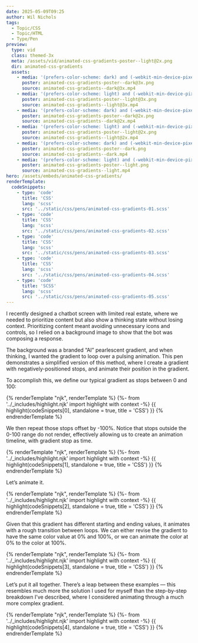 ```yaml
---
date: 2025-05-09T09:25
author: Wil Nichols
tags:
  - Topic/CSS
  - Topic/HTML
  - Type/Pen
preview: 
  type: vid
  class: themed-3x
  meta: /assets/vid/animated-css-gradients-poster--light@2x.png
  dir: animated-css-gradients
  assets:
    - media: '(prefers-color-scheme: dark) and (-webkit-min-device-pixel-ratio: 3) and (min-resolution: 180dpi)'
      poster: animated-css-gradients-poster--dark@3x.png
      source: animated-css-gradients--dark@3x.mp4
    - media: '(prefers-color-scheme: light) and (-webkit-min-device-pixel-ratio: 3) and (min-resolution: 180dpi)'
      poster: animated-css-gradients-poster--light@3x.png
      source: animated-css-gradients--light@3x.mp4
    - media: '(prefers-color-scheme: dark) and (-webkit-min-device-pixel-ratio: 2) and (min-resolution: 120dpi)'
      poster: animated-css-gradients-poster--dark@2x.png
      source: animated-css-gradients--dark@2x.mp4
    - media: '(prefers-color-scheme: light) and (-webkit-min-device-pixel-ratio: 2) and (min-resolution: 120dpi)'
      poster: animated-css-gradients-poster--light@2x.png
      source: animated-css-gradients--light@2x.mp4
    - media: '(prefers-color-scheme: dark) and (-webkit-min-device-pixel-ratio: 1) and (min-resolution: 60dpi)'
      poster: animated-css-gradients-poster--dark.png
      source: animated-css-gradients--dark.mp4
    - media: '(prefers-color-scheme: light) and (-webkit-min-device-pixel-ratio: 1) and (min-resolution: 60dpi)'
      poster: animated-css-gradients-poster--light.png
      source: animated-css-gradients--light.mp4
hero: /assets/embeds/animated-css-gradients/
renderTemplate:
  codeSnippets: 
    - type: 'code'
      title: 'CSS'
      lang: 'scss'
      src: '../static/css/pens/animated-css-gradients-01.scss'
    - type: 'code'
      title: 'CSS'
      lang: 'scss'
      src: '../static/css/pens/animated-css-gradients-02.scss'
    - type: 'code'
      title: 'CSS'
      lang: 'scss'
      src: '../static/css/pens/animated-css-gradients-03.scss'
    - type: 'code'
      title: 'CSS'
      lang: 'scss'
      src: '../static/css/pens/animated-css-gradients-04.scss'
    - type: 'code'
      title: 'SCSS'
      lang: 'scss'
      src: '../static/css/pens/animated-css-gradients-05.scss'
---
```

I recently designed a chatbot screen with limited real estate, where we needed to prioritize content but also show a thinking state without losing context. Prioritizing content meant avoiding unnecessary icons and controls, so I relied on a background image to show that the bot was composing a response.

The background was a branded “AI” pearlescent gradient, and when thinking, I wanted the gradient to loop over a pulsing animation. This pen demonstrates a simplified version of this method, where I create a gradient with negatively-positioned stops, and animate their position in the gradient.

To accomplish this, we define our typical gradient as stops between 0 and 100:

{% renderTemplate "njk", renderTemplate %}
  {%- from '../_includes/highlight.njk' import highlight with context -%}
  {{ highlight(codeSnippets[0], standalone = true, title = 'CSS') }}
{% endrenderTemplate %}

We then repeat those stops offset by -100%. Notice that stops outside the 0-100 range do not render, effectively allowing us to create an animation timeline, with gradient stop as time.

{% renderTemplate "njk", renderTemplate %}
  {%- from '../_includes/highlight.njk' import highlight with context -%}
  {{ highlight(codeSnippets[1], standalone = true, title = 'CSS') }}
{% endrenderTemplate %}

Let’s animate it. 

{% renderTemplate "njk", renderTemplate %}
  {%- from '../_includes/highlight.njk' import highlight with context -%}
  {{ highlight(codeSnippets[2], standalone = true, title = 'CSS') }}
{% endrenderTemplate %}

Given that this gradient has different starting and ending values, it animates with a rough transition between loops. We can either revise the gradient to have the same color value at 0% and 100%, or we can animate the color at 0% to the color at 100%.

{% renderTemplate "njk", renderTemplate %}
  {%- from '../_includes/highlight.njk' import highlight with context -%}
  {{ highlight(codeSnippets[3], standalone = true, title = 'CSS') }}
{% endrenderTemplate %}

Let’s put it all together. There’s a leap between these examples — this resembles much more the solution I used for myself than the step-by-step breakdown I’ve described, where I considered animating through a much more complex gradient.

{% renderTemplate "njk", renderTemplate %}
  {%- from '../_includes/highlight.njk' import highlight with context -%}
  {{ highlight(codeSnippets[4], standalone = true, title = 'CSS') }}
{% endrenderTemplate %}